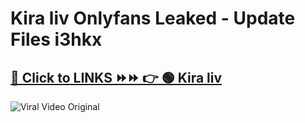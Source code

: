 
 # Kira liv Onlyfans Leaked - Update Files i3hkx

## <h2><a href="https://clipsfans.com/Kira_liv&ref=git">🔗 Click to LINKS ⏩⏩ 👉 🟢 Kira liv </a></h2>

<a href="https://clipsfans.com/Kira_liv&ref=git" rel="nofollow" data-target="animated-image.originalLink"><img src="https://i.ibb.co.com/xMMVF88/686577567.gif" alt="Viral Video Original" style="max-width: 100%; display: inline-block;" data-target="animated-image.originalImage"></a>

